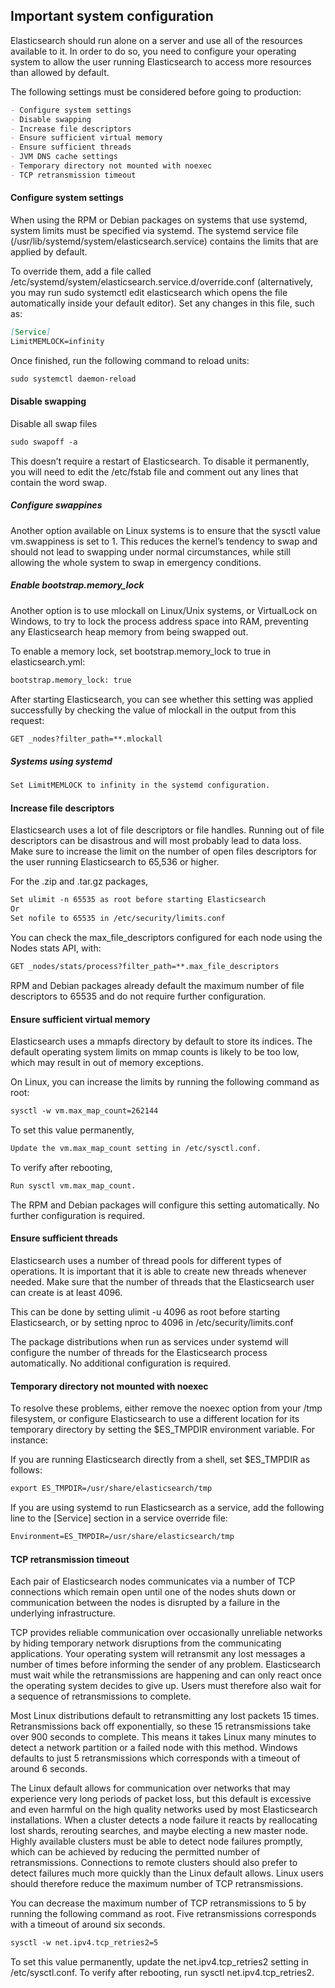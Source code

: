 ## Important system configuration

Elasticsearch should run alone on a server and use all of the resources available to it. In order to do so, you need to configure your operating system to allow the user running Elasticsearch to access more resources than allowed by default.

The following settings must be considered before going to production:

```markdown
- Configure system settings
- Disable swapping
- Increase file descriptors
- Ensure sufficient virtual memory
- Ensure sufficient threads
- JVM DNS cache settings
- Temporary directory not mounted with noexec
- TCP retransmission timeout
```
#### Configure system settings

When using the RPM or Debian packages on systems that use systemd, system limits must be specified via systemd. The systemd service file (/usr/lib/systemd/system/elasticsearch.service) contains the limits that are applied by default.

To override them, add a file called /etc/systemd/system/elasticsearch.service.d/override.conf (alternatively, you may run sudo systemctl edit elasticsearch which opens the file automatically inside your default editor). Set any changes in this file, such as:
```markdown
[Service]
LimitMEMLOCK=infinity
```  
Once finished, run the following command to reload units:
```markdown
sudo systemctl daemon-reload
```
#### Disable swapping

Disable all swap files

```markdown
sudo swapoff -a
```
This doesn’t require a restart of Elasticsearch. To disable it permanently, you will need to edit the /etc/fstab file and comment out any lines that contain the word swap.

##### Configure swappines

Another option available on Linux systems is to ensure that the sysctl value vm.swappiness is set to 1. This reduces the kernel’s tendency to swap and should not lead to swapping under normal circumstances, while still allowing the whole system to swap in emergency conditions.

##### Enable bootstrap.memory_lock

Another option is to use mlockall on Linux/Unix systems, or VirtualLock on Windows, to try to lock the process address space into RAM, preventing any Elasticsearch heap memory from being swapped out.

To enable a memory lock, set bootstrap.memory_lock to true in elasticsearch.yml:

```markdown
bootstrap.memory_lock: true
```

After starting Elasticsearch, you can see whether this setting was applied successfully by checking the value of mlockall in the output from this request:
```markdown
GET _nodes?filter_path=**.mlockall
```
##### Systems using systemd
```markdown
Set LimitMEMLOCK to infinity in the systemd configuration.
```

#### Increase file descriptors

Elasticsearch uses a lot of file descriptors or file handles. Running out of file descriptors can be disastrous and will most probably lead to data loss. Make sure to increase the limit on the number of open files descriptors for the user running Elasticsearch to 65,536 or higher.

For the .zip and .tar.gz packages, 
```markdown
Set ulimit -n 65535 as root before starting Elasticsearch
Or 
Set nofile to 65535 in /etc/security/limits.conf
```
You can check the max_file_descriptors configured for each node using the Nodes stats API, with:
```markdown
GET _nodes/stats/process?filter_path=**.max_file_descriptors
```  
RPM and Debian packages already default the maximum number of file descriptors to 65535 and do not require further configuration.

#### Ensure sufficient virtual memory

Elasticsearch uses a mmapfs directory by default to store its indices. The default operating system limits on mmap counts is likely to be too low, which may result in out of memory exceptions.

On Linux, you can increase the limits by running the following command as root:
```markdown
sysctl -w vm.max_map_count=262144
```  
To set this value permanently, 
```markdown
Update the vm.max_map_count setting in /etc/sysctl.conf. 
```
To verify after rebooting, 
```markdown
Run sysctl vm.max_map_count. 
```
The RPM and Debian packages will configure this setting automatically. No further configuration is required.

#### Ensure sufficient threads

Elasticsearch uses a number of thread pools for different types of operations. It is important that it is able to create new threads whenever needed. Make sure that the number of threads that the Elasticsearch user can create is at least 4096.

This can be done by setting ulimit -u 4096 as root before starting Elasticsearch, or by setting nproc to 4096 in /etc/security/limits.conf

The package distributions when run as services under systemd will configure the number of threads for the Elasticsearch process automatically. No additional configuration is required.

#### Temporary directory not mounted with noexec

To resolve these problems, either remove the noexec option from your /tmp filesystem, or configure Elasticsearch to use a different location for its temporary directory by setting the $ES_TMPDIR environment variable. For instance:

If you are running Elasticsearch directly from a shell, set $ES_TMPDIR as follows:
```markdown  
export ES_TMPDIR=/usr/share/elasticsearch/tmp
```  
If you are using systemd to run Elasticsearch as a service, add the following line to the [Service] section in a service override file:
```markdown
Environment=ES_TMPDIR=/usr/share/elasticsearch/tmp
```  
#### TCP retransmission timeout

Each pair of Elasticsearch nodes communicates via a number of TCP connections which remain open until one of the nodes shuts down or communication between the nodes is disrupted by a failure in the underlying infrastructure.

TCP provides reliable communication over occasionally unreliable networks by hiding temporary network disruptions from the communicating applications. Your operating system will retransmit any lost messages a number of times before informing the sender of any problem. Elasticsearch must wait while the retransmissions are happening and can only react once the operating system decides to give up. Users must therefore also wait for a sequence of retransmissions to complete.

Most Linux distributions default to retransmitting any lost packets 15 times. Retransmissions back off exponentially, so these 15 retransmissions take over 900 seconds to complete. This means it takes Linux many minutes to detect a network partition or a failed node with this method. Windows defaults to just 5 retransmissions which corresponds with a timeout of around 6 seconds.

The Linux default allows for communication over networks that may experience very long periods of packet loss, but this default is excessive and even harmful on the high quality networks used by most Elasticsearch installations. When a cluster detects a node failure it reacts by reallocating lost shards, rerouting searches, and maybe electing a new master node. Highly available clusters must be able to detect node failures promptly, which can be achieved by reducing the permitted number of retransmissions. Connections to remote clusters should also prefer to detect failures much more quickly than the Linux default allows. Linux users should therefore reduce the maximum number of TCP retransmissions.

You can decrease the maximum number of TCP retransmissions to 5 by running the following command as root. Five retransmissions corresponds with a timeout of around six seconds.
```markdown
sysctl -w net.ipv4.tcp_retries2=5
```  
To set this value permanently, update the net.ipv4.tcp_retries2 setting in /etc/sysctl.conf. To verify after rebooting, run sysctl net.ipv4.tcp_retries2.
